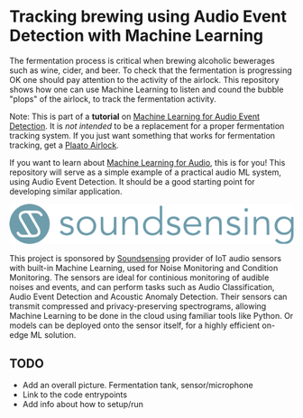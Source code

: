 
# Tracking brewing using Audio Event Detection with Machine Learning

The fermentation process is critical when brewing alcoholic bewerages such as wine, cider, and beer.
To check that the fermentation is progressing OK one should pay attention to the activity of the airlock.
This repository shows how one can use Machine Learning to listen and cound the bubble "plops" of the airlock,
to track the fermentation activity.

Note: This is part of a **tutorial** on [Machine Learning for Audio Event Detection](https://github.com/jonnor/machinehearing/tree/master/geekleml2021).
It is *not intended* to be a replacement for a proper fermentation tracking system.
If you just want something that works for fermentation tracking,
get a [Plaato Airlock](https://plaato.io/products/plaato-airlock).

If you want to learn about [Machine Learning for Audio]((https://github.com/jonnor/machinehearing)), this is for you!
This repository will serve as a simple example of a practical audio ML system,
using Audio Event Detection.
It should be a good starting point for developing similar application.

![Soundsensing logo](./img/soundsensing-banner.png)

This project is sponsored by [Soundsensing](https://soundsensing.no)
provider of IoT audio sensors with built-in Machine Learning,
used for Noise Monitoring and Condition Monitoring.
The sensors are ideal for continious monitoring of audible noises and events,
and can perform tasks such as Audio Classification, Audio Event Detection and Acoustic Anomaly Detection.
Their sensors can transmit compressed and privacy-preserving spectrograms,
allowing Machine Learning to be done in the cloud using familiar tools like Python.
Or models can be deployed onto the sensor itself, for a highly efficient on-edge ML solution.

## TODO

- Add an overall picture. Fermentation tank, sensor/microphone
- Link to the code entrypoints
- Add info about how to setup/run

